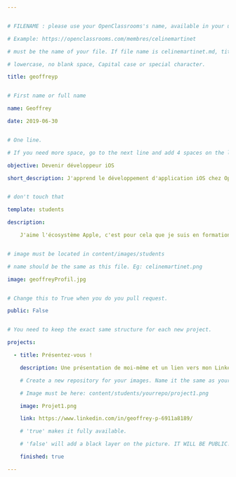 ```yaml
---


# FILENAME : please use your OpenClassrooms's name, available in your url.

# Example: https://openclassrooms.com/membres/celinemartinet

# must be the name of your file. If file name is celinemartinet.md, title is celinemartinet.

# lowercase, no blank space, Capital case or special character.

title: geoffreyp


# First name or full name

name: Geoffrey

date: 2019-06-30


# One line.

# If you need more space, go to the next line and add 4 spaces on the left, as in 'description'.

objective: Devenir développeur iOS

short_description: J'apprend le développement d'application iOS chez Openclassrooms


# don't touch that

template: students

description:

    J'aime l'écosystème Apple, c'est pour cela que je suis en formation avec Openclassrooms sur le développement iOS avec Swift.


# image must be located in content/images/students

# name should be the same as this file. Eg: celinemartinet.png

image: geoffreyProfil.jpg


# Change this to True when you do you pull request.

public: False


# You need to keep the exact same structure for each new project.

projects:

  - title: Présentez-vous !

    description: Une présentation de moi-même et un lien vers mon LinkedIn.

    # Create a new repository for your images. Name it the same as your nickname and profile picture.

    # Image must be here: content/students/yourrepo/project1.png

    image: Projet1.png

    link: https://www.linkedin.com/in/geoffrey-p-6911a8189/

    # 'true' makes it fully available.

    # 'false' will add a black layer on the picture. IT WILL BE PUBLIC!

    finished: true

---
```

